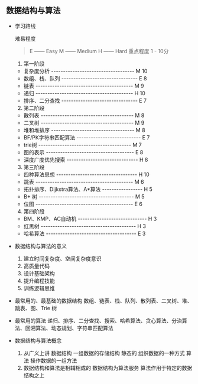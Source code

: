 ## 数据结构与算法

- 学习路线

  难易程度
  > E —— Easy
  > M —— Medium
  > H —— Hard
  重点程度
  1 - 10分

  1. 第一阶段
    - 复杂度分析 -----------------------------------   M  10
    - 数组、栈、队列 --------------------------------  E   8
    - 链表 -----------------------------------------  M   9
    - 递归 -----------------------------------------  H  10
    - 排序、二分查找 --------------------------------  E  7

  2. 第二阶段
    - 散列表 ---------------------------------------  M   8
    - 二叉树 ---------------------------------------  M   9
    - 堆和堆排序 -----------------------------------  M   8
    - BF/PK字符串匹配算法 ---------------------------  E   7
    - trie树 ---------------------------------------  M   7
    - 图的表示 -------------------------------------  E   8
    - 深度广度优先搜索 ------------------------------  H   8
  
  3. 第三阶段
    - 四种算法思想 ----------------------------------  H  10
    - 跳表 -----------------------------------------  M  6
    - 拓扑排序、Dijkstra算法、A*算法 -----------------  H  5
    - B+ 树 ----------------------------------------  M  5
    - 位图 -----------------------------------------  E  6
    
  4. 第四阶段
    - BM、KMP、AC自动机 -----------------------------  H  3
    - 红黑树 ----------------------------------------  H  3
    - 哈希算法 --------------------------------------  E  3


- 数据结构与算法的意义
  1. 建立时间复杂度、空间复杂度意识
  2. 高质量代码
  3. 设计基础架构
  4. 提升编程技能
  5. 训练逻辑思维


- 最常用的、最基础的数据结构
  数组、链表、栈、队列、散列表、二叉树、堆、跳表、图、Trie 树


- 最常用的算法
  递归、排序、二分查找、搜索、哈希算法、贪心算法、分治算法、回溯算法、动态规划、字符串匹配算法


- 数据结构与算法概念
  1. 从广义上讲 
    数据结构  一组数据的存储结构 静态的 组织数据的一种方式
    算法  操作数据的一组方法
  2. 数据结构和算法是相辅相成的
    数据结构为算法服务
    算法作用于特定的数据结构之上